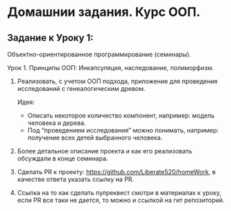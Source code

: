# Домашнии задания. Курс ООП.

## Задание к Уроку 1:

Объектно-ориентированное программирование (семинары).

Урок 1. Принципы ООП: Инкапсуляция, наследование, полиморфизм.

1. Реализовать, с учетом ООП подхода, приложение для проведения исследований с генеалогическим древом.

    Идея:

    - Описать некоторое количество компонент, например:
      модель человека и дерева.

    * Под “проведением исследования” можно понимать, например:
      получение всех детей выбранного человека.

2. Более детальное описание проекта и как его реализовать обсуждали в конце семинара.

3. Сделать PR к проекту: https://github.com/Liberate520/homeWork, в качестве ответа указать ссылку на PR.

4. Ссылка на то как сделать пулреквест смотри в материалах к уроку, если PR все таки не дается, то можно и ссылкой на гит репозиторий.
